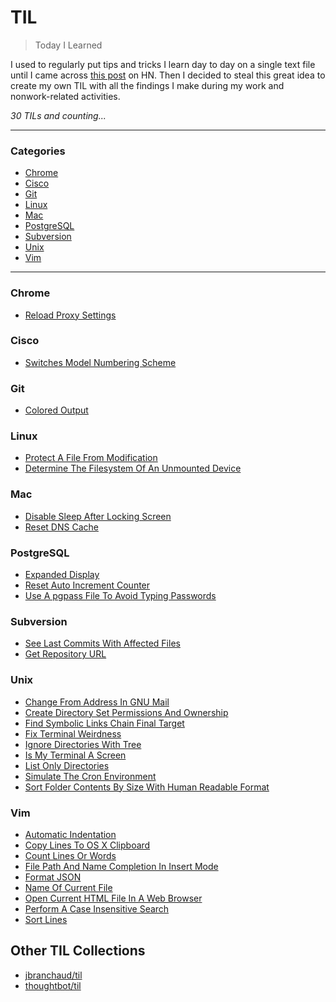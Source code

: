 # TIL

> Today I Learned

I used to regularly put tips and tricks I learn day to day on a single text
file until I came across [this post](https://news.ycombinator.com/item?id=11068902) on HN.
Then I decided to steal this great idea to create my own TIL with all the 
findings I make during my work and nonwork-related activities. 

_30 TILs and counting..._

---

### Categories

* [Chrome](#chrome)
* [Cisco](#cisco)
* [Git](#git)
* [Linux](#linux)
* [Mac](#mac)
* [PostgreSQL](#postgresql)
* [Subversion](#subversion)
* [Unix](#unix)
* [Vim](#vim)

---

### Chrome

- [Reload Proxy Settings](chrome/reload-proxy-settings.md)

### Cisco

- [Switches Model Numbering Scheme](cisco/switches-model-numbering-scheme.md)

### Git

- [Colored Output](git/colored-output.md)

### Linux

- [Protect A File From Modification](linux/protect-a-file-from-modification.md)
- [Determine The Filesystem Of An Unmounted Device](linux/determine-the-filesystem-of-an-unmounted-device.md)

### Mac

- [Disable Sleep After Locking Screen](mac/disable-sleep-after-locking-screen.md)
- [Reset DNS Cache](mac/reset-dns-cache.md)

### PostgreSQL

- [Expanded Display](postgres/expanded-display.md)
- [Reset Auto Increment Counter](postgres/reset-auto-increment-counter.md)
- [Use A pgpass File To Avoid Typing Passwords](postgres/use-a-pgpass-file-to-avoid-typing-passwords.md)

### Subversion

- [See Last Commits With Affected Files](subversion/see-last-commits-with-affected-files.md)
- [Get Repository URL](subversion/get-repository-url.md)

### Unix

- [Change From Address In GNU Mail](unix/change-from-address-in-gnu-mail.md)
- [Create Directory Set Permissions And Ownership](unix/create-directory-and-set-permissions.md)
- [Find Symbolic Links Chain Final Target](unix/find-symbolic-links-chain-final-target.md)
- [Fix Terminal Weirdness](unix/fix-terminal-weirdness.md)
- [Ignore Directories With Tree](unix/ignore-directories-with-tree.md)
- [Is My Terminal A Screen](unix/is-my-terminal-a-screen.md)
- [List Only Directories](unix/list-only-directories.md)
- [Simulate The Cron Environment](unix/simulate-the-cron-environment.md)
- [Sort Folder Contents By Size With Human Readable Format](unix/sort-folder-contents-by-size-with-human-readable-format.md)

### Vim

- [Automatic Indentation](vim/automatic-indentation.md)
- [Copy Lines To OS X Clipboard](vim/copy-lines-to-os-x-clipboard.md)
- [Count Lines Or Words](vim/count-lines-or-words.md)
- [File Path And Name Completion In Insert Mode](vim/file-path-and-name-completion-in-insert-mode.md)
- [Format JSON](vim/format-json.md)
- [Name Of Current File](vim/name-of-current-file.md)
- [Open Current HTML File In A Web Browser](vim/open-current-html-file-in-web-browser.md)
- [Perform A Case Insensitive Search](vim/perform-a-case-insensitive-search.md)
- [Sort Lines](vim/sort-lines.md)

## Other TIL Collections

* [jbranchaud/til](https://github.com/jbranchaud/til)
* [thoughtbot/til](https://github.com/thoughtbot/til)

